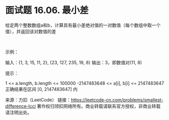 # 面试题 16.06. 最小差

给定两个整数数组a和b，计算具有最小差绝对值的一对数值（每个数组中取一个值），并返回该对数值的差

 

示例：

输入：{1, 3, 15, 11, 2}, {23, 127, 235, 19, 8}
输出：3，即数值对(11, 8)
 

提示：

1 <= a.length, b.length <= 100000
-2147483648 <= a[i], b[i] <= 2147483647
正确结果在区间 [0, 2147483647] 内

来源：力扣（LeetCode）
链接：https://leetcode-cn.com/problems/smallest-difference-lcci
著作权归领扣网络所有。商业转载请联系官方授权，非商业转载请注明出处。